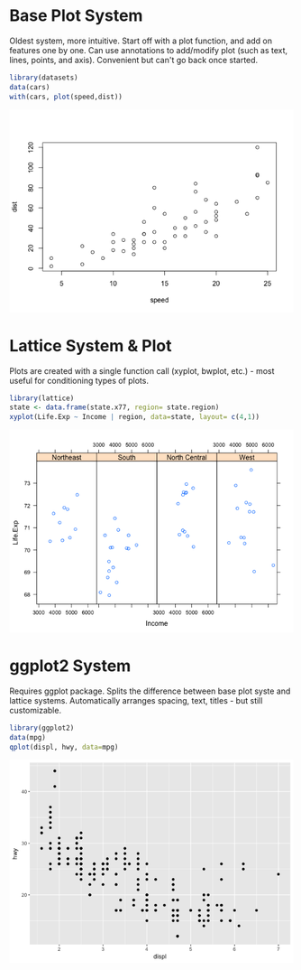 
Base Plot System
================

Oldest system, more intuitive. Start off with a plot function, and add on features one by one. Can use annotations to add/modify plot (such as text, lines, points, and axis). Convenient but can't go back once started.

``` r
library(datasets)
data(cars)
with(cars, plot(speed,dist))
```

![](https://github.com/anajaved/coursera-datascience/blob/master/figure-markdown_github/unnamed-chunk-1-1.png)

Lattice System & Plot
=====================

Plots are created with a single function call (xyplot, bwplot, etc.) - most useful for conditioning types of plots.

``` r
library(lattice)
state <- data.frame(state.x77, region= state.region)
xyplot(Life.Exp ~ Income | region, data=state, layout= c(4,1))
```

![](https://github.com/anajaved/coursera-datascience/blob/master/figure-markdown_github/unnamed-chunk-2-1.png)

ggplot2 System
==============

Requires ggplot package. Splits the difference between base plot syste and lattice systems. Automatically arranges spacing, text, titles - but still customizable.

``` r
library(ggplot2)
data(mpg)
qplot(displ, hwy, data=mpg)
```

![](https://github.com/anajaved/coursera-datascience/blob/master/figure-markdown_github/unnamed-chunk-3-1.png)
